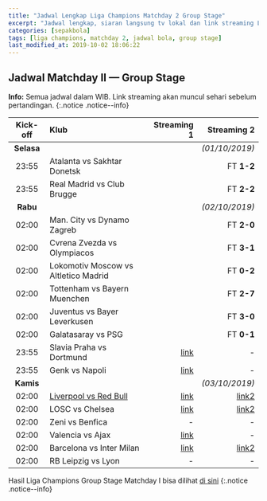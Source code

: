 ```yaml
---
title: "Jadwal Lengkap Liga Champions Matchday 2 Group Stage"
excerpt: "Jadwal lengkap, siaran langsung tv lokal dan link streaming Liga Champions Matchday 2 Group stage" 
categories: [sepakbola]
tags: [liga champions, matchday 2, jadwal bola, group stage]
last_modified_at: 2019-10-02 18:06:22
---
```


## Jadwal Matchday II — Group Stage

**Info:** Semua jadwal dalam WIB. Link streaming akan muncul sehari sebelum pertandingan.
{:.notice .notice--info}

|Kick-off|Klub|Streaming 1|Streaming 2|
|:---:|:---|---:|---:|
|**Selasa**|||_(01/10/2019)_|
|23:55|Atalanta vs Sakhtar Donetsk||FT **1-2**|
|23:55|Real Madrid vs Club Brugge||FT **2-2**|
|**Rabu**|||_(02/10/2019)_|
|02:00|Man. City vs Dynamo Zagreb||FT **2-0**|
|02:00|Cvrena Zvezda vs Olympiacos||FT **3-1**|
|02:00|Lokomotiv Moscow vs Altletico Madrid||FT **0-2**|
|02:00|Tottenham vs Bayern Muenchen||FT **2-7**|
|02:00|Juventus vs Bayer Leverkusen||FT **3-0**|
|02:00|Galatasaray vs PSG||FT **0-1**|
|23:55|Slavia Praha vs Dortmund|[link](https://live.istimiwir.host/slavia-dortmund)|-|
|23:55|Genk vs Napoli|[link](https://live.istimiwir.host/genk-napoli)|-|
|**Kamis**|||_(03/10/2019)_|
|02:00|[Liverpool vs Red Bull](/liverpool)|[link](https://live.istimiwir.host/liv-redbull)|[link2](https://live.istimiwir.host/liv-redbull-en)
|02:00|LOSC vs Chelsea|[link](/lil-che)|[link2](/lil-che-en)|
|02:00|Zeni vs Benfica|-|-|
|02:00|Valencia vs Ajax|[link](https://live.istimiwir.host/val-ajax)|-|
|02:00|Barcelona vs Inter Milan|[link](https://live.istimiwir.host/fcb-inter)|[link2](https://live.istimiwir.host/fcb-inter-en)|
|02:00|RB Leipzig vs Lyon|-|-|

Hasil Liga Champions Group Stage Matchday I bisa dilihat [di sini](/sepakbola/jadwal-liga-champions-matchday-1-group/)
{:.notice .notice--info}
